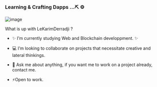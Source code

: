 ### Learning & Crafting Dapps ...⛏️ ⚙️
![image](https://i.redd.it/0dxlccjg7jz11.png)

What is up with LeKarimDerradji ? 

- :sparkles: I’m currently studying Web and Blockchain developpment. :sparkles:

-  :computer: I’m looking to collaborate on projects that necessitate creative and lateral thinkings.

- 💬 Ask me about anything, if you want me to work on a project already, contact me. 

- ⚡Open to work. 

